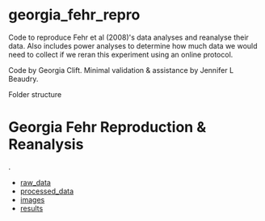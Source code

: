 # georgia_fehr_repro

Code to reproduce Fehr et al (2008)'s data analyses and reanalyse their data. 
Also includes power analyses to determine how much data we would need to collect
if we reran this experiment using an online protocol. 

Code by Georgia Clift. Minimal validation & assistance by Jennifer L Beaudry. 

Folder structure

# Georgia Fehr Reproduction & Reanalysis

. 
 * [raw_data](./raw_data)
 * [processed_data](./processed_data)
 * [images](./images)
 * [results](./results)
 